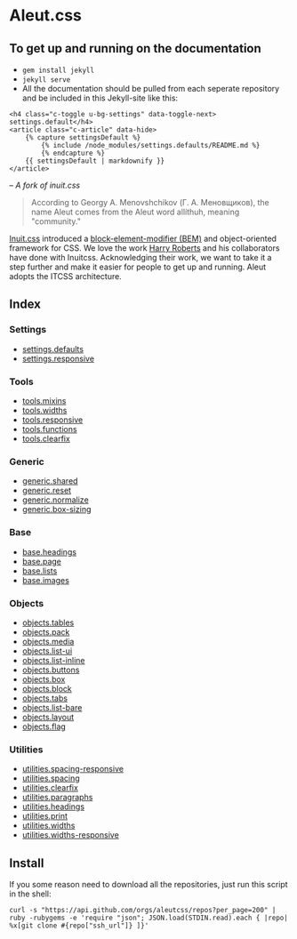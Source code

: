 # Aleut.css

## To get up and running on the documentation
* `gem install jekyll`
* `jekyll serve`
* All the documentation should be pulled from each seperate repository and be included in this Jekyll-site like this:
```
<h4 class="c-toggle u-bg-settings" data-toggle-next> settings.default</h4>
<article class="c-article" data-hide>
	{% capture settingsDefault %}
		{% include /node_modules/settings.defaults/README.md %}
		{% endcapture %}
	{{ settingsDefault | markdownify }}
</article>
```

*– A fork of inuit.css*

> According to Georgy A. Menovshchikov (Г. А. Меновщиков), the name Aleut comes from the Aleut word allíthuh, meaning "community."

[Inuit.css](https://github.com/inuitcss) introduced a [block-element-modifier (BEM)](https://en.bem.info/) and object-oriented framework for CSS. We love the work [Harry Roberts](http://csswizardry.com/) and his collaborators have done with Inuitcss. Acknowledging their work, we want to take it a step further and make it easier for people to get up and running. Aleut adopts the ITCSS architecture.

## Index

### Settings

- [settings.defaults](https://github.com/aleutcss/settings.defaults)
- [settings.responsive](https://github.com/aleutcss/settings.responsive)

### Tools
- [tools.mixins](https://github.com/aleutcss/tools.mixins)
- [tools.widths](https://github.com/aleutcss/tools.widths)
- [tools.responsive](https://github.com/aleutcss/tools.responsive)
- [tools.functions](https://github.com/aleutcss/tools.functions)
- [tools.clearfix](https://github.com/aleutcss/tools.clearfix)

### Generic
- [generic.shared](https://github.com/aleutcss/generic.shared)
- [generic.reset](https://github.com/aleutcss/generic.reset)
- [generic.normalize](https://github.com/aleutcss/generic.normalize)
- [generic.box-sizing](https://github.com/aleutcss/generic.box-sizing)

### Base
- [base.headings](https://github.com/aleutcss/base.headings)
- [base.page](https://github.com/aleutcss/base.page)
- [base.lists](https://github.com/aleutcss/base.lists)
- [base.images](https://github.com/aleutcss/base.images)


### Objects

- [objects.tables](https://github.com/aleutcss/objects.tables)
- [objects.pack](https://github.com/aleutcss/objects.pack)
- [objects.media](https://github.com/aleutcss/objects.media)
- [objects.list-ui](https://github.com/aleutcss/objects.list-ui)
- [objects.list-inline](https://github.com/aleutcss/objects.list-inline)
- [objects.buttons](https://github.com/aleutcss/objects.buttons)
- [objects.box](https://github.com/aleutcss/objects.box)
- [objects.block](https://github.com/aleutcss/objects.block)
- [objects.tabs](https://github.com/aleutcss/objects.tabs)
- [objects.list-bare](https://github.com/aleutcss/objects.list-bare)
- [objects.layout](https://github.com/aleutcss/objects.layout)
- [objects.flag](https://github.com/aleutcss/objects.flag)

### Utilities

- [utilities.spacing-responsive](https://github.com/aleutcss/utilities.spacing-responsive)
- [utilities.spacing](https://github.com/aleutcss/utilities.spacing)
- [utilities.clearfix](https://github.com/aleutcss/utilities.clearfix)
- [utilities.paragraphs](https://github.com/aleutcss/utilities.paragraphs)
- [utilities.headings](https://github.com/aleutcss/utilities.headings)
- [utilities.print](https://github.com/aleutcss/utilities.print)
- [utilities.widths](https://github.com/aleutcss/utilities.widths)
- [utilities.widths-responsive](https://github.com/aleutcss/utilities.widths-responsive)

## Install

If you some reason need to download all the repositories, just run this script in the shell:

    curl -s "https://api.github.com/orgs/aleutcss/repos?per_page=200" | ruby -rubygems -e 'require "json"; JSON.load(STDIN.read).each { |repo| %x[git clone #{repo["ssh_url"]} ]}'
